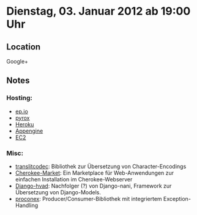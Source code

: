 # Dienstag, 03. Januar 2012 ab 19:00 Uhr

## Location

Google+

## Notes

### Hosting:

* [ep.io](https://www.ep.io/pricing/)
* [pyrox](http://pyrox.eu/en/)
* [Heroku](http://www.heroku.com)
* [Appengine](http://code.google.com/appengine/)
* [EC2](http://aws.amazon.com/ec2/)

### Misc:

* [translitcodec](http://pypi.python.org/pypi/translitcodec): Bibliothek zur Übersetzung von Character-Encodings
* [Cherokee-Market](http://cherokee-market.com/): Ein Marketplace für Web-Anwendungen zur einfachen Installation im Cherokee-Webserver
* [Django-hvad](https://github.com/KristianOellegaard/django-hvad): Nachfolger (?) von Django-nani, Framework zur Übersetzung von Django-Models.
* [proconex](http://pypi.python.org/pypi/proconex): Producer/Consumer-Bibliothek mit integriertem Exception-Handling

